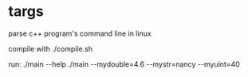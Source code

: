 # targs
parse c++ program's command line in linux

compile with ./compile.sh

run:
./main --help
./main --mydouble=4.6 --mystr=nancy --myuint=40
